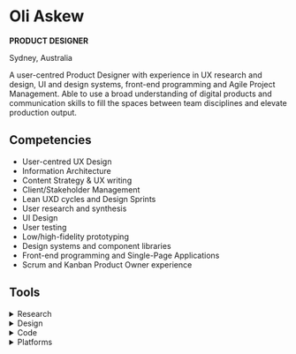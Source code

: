 # Oli Askew

**PRODUCT DESIGNER**

Sydney, Australia

A user-centred Product Designer with experience in UX research and design, UI and design systems, front-end programming and Agile Project Management.
Able to use a broad understanding of digital products and communication skills to fill the spaces between team disciplines and elevate production output.

## Competencies

* User-centred UX Design
* Information Architecture
* Content Strategy & UX writing
* Client/Stakeholder Management
* Lean UXD cycles and Design Sprints
* User research and synthesis
* UI Design
* User testing
* Low/high-fidelity prototyping
* Design systems and component libraries
* Front-end programming and Single-Page Applications
* Scrum and Kanban Product Owner experience

## Tools

<details>
<summary>Research</summary>

* Google Analytics (Google Cert)
* FullStory / HotJar / CrazyEgg
* Hubspot
* Google Optimise

</details>

<details>
<summary>Design</summary>

* Sketch
* InVision
* Framer
* Adobe CC
* Affinity Designer
* FlowMapp
* LucidCharts
* Pen and paper

</details>

<details>
<summary>Code</summary>

* HTML5/CSS3/SVG
* JavaScript
* React
* Redux
* Graph QL, SQL & Postgres
* NodeJs
* WebPack
* Git

</details>

<details>
<summary>Platforms</summary>

* WordPress
* Contentful
* Magento
* Adobe BC

</details>

